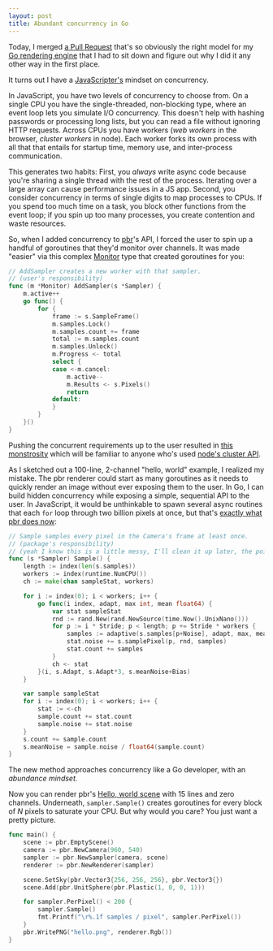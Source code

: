 ```yaml
---
layout: post
title: Abundant concurrency in Go
---
```


Today, I merged
[a Pull Request](https://github.com/hunterloftis/pbr/pull/9/files)
that's so obviously the right model for my
[Go rendering engine](https://github.com/hunterloftis/pbr#pbr-a-physically-based-renderer-in-go)
that I had to sit down and figure out why I did it any other way in the first place.

It turns out I have a [JavaScripter's](https://github.com/hunterloftis/throng)
mindset on concurrency.

In JavaScript, you have two levels of concurrency to choose from.
On a single CPU you have the single-threaded, non-blocking type,
where an event loop lets you simulate I/O concurrency.
This doesn't help with hashing passwords or processing long lists,
but you can read a file without ignoring HTTP requests.
Across CPUs you have workers (*web workers* in the browser, *cluster workers* in node).
Each worker forks its own process with all that that entails for
startup time, memory use, and inter-process communication.

This generates two habits:
First, you *always* write async code because you're sharing a single thread with the rest of the process.
Iterating over a large array can cause performance issues in a JS app.
Second, you consider concurrency in terms of single digits to map processes to CPUs.
If you spend too much time on a task, you block other functions from the event loop;
if you spin up too many processes, you create contention and waste resources.

So, when I added concurrency to
[pbr](https://github.com/hunterloftis/pbr#pbr-a-physically-based-renderer-in-go)'s API,
I forced the user to spin up a handful of goroutines that they'd monitor over channels.
It was made "easier" via this complex
[Monitor](https://github.com/hunterloftis/pbr/blob/2c876535011379b54d93c58ba72500c8e6c69771/pbr/monitor.go)
type that created goroutines for you:

```go
// AddSampler creates a new worker with that sampler.
// (user's responsibility)
func (m *Monitor) AddSampler(s *Sampler) {
	m.active++
	go func() {
		for {
			frame := s.SampleFrame()
			m.samples.Lock()
			m.samples.count += frame
			total := m.samples.count
			m.samples.Unlock()
			m.Progress <- total
			select {
			case <-m.cancel:
				m.active--
				m.Results <- s.Pixels()
				return
			default:
			}
		}
	}()
}
```

Pushing the concurrent requirements up to the user resulted in
[this monstrosity](https://github.com/hunterloftis/pbr/blob/2c876535011379b54d93c58ba72500c8e6c69771/cmd/render/render.go#L74-L94)
which will be familiar to anyone who's used
[node's cluster API](https://nodejs.org/api/cluster.html#cluster_cluster).

As I sketched out a 100-line, 2-channel "hello, world" example, I realized my mistake.
The pbr renderer could start as many goroutines as it needs to quickly render an image
without ever exposing them to the user.
In Go, I can build hidden concurrency while exposing a simple, sequential API to the user.
In JavaScript, it would be unthinkable to spawn several async routines that each `for` loop through two billion pixels at once,
but that's [exactly what pbr does now](https://github.com/hunterloftis/pbr/blob/master/pbr/sampler.go#L68):

```go
// Sample samples every pixel in the Camera's frame at least once.
// (package's responsibility)
// (yeah I know this is a little messy, I'll clean it up later, the point is the user doesn't deal with the mess)
func (s *Sampler) Sample() {
	length := index(len(s.samples))
	workers := index(runtime.NumCPU())
	ch := make(chan sampleStat, workers)

	for i := index(0); i < workers; i++ {
		go func(i index, adapt, max int, mean float64) {
			var stat sampleStat
			rnd := rand.New(rand.NewSource(time.Now().UnixNano()))
			for p := i * Stride; p < length; p += Stride * workers {
				samples := adaptive(s.samples[p+Noise], adapt, max, mean)
				stat.noise += s.samplePixel(p, rnd, samples)
				stat.count += samples
			}
			ch <- stat
		}(i, s.Adapt, s.Adapt*3, s.meanNoise+Bias)
	}

	var sample sampleStat
	for i := index(0); i < workers; i++ {
		stat := <-ch
		sample.count += stat.count
		sample.noise += stat.noise
	}
	s.count += sample.count
	s.meanNoise = sample.noise / float64(sample.count)
}
```

The new method approaches concurrency like a Go developer,
with an *abundance mindset.*

Now you can render pbr's
[Hello, world scene](https://github.com/hunterloftis/pbr#hello-world)
with 15 lines and zero channels.
Underneath, `sampler.Sample()` creates goroutines for every block of *N* pixels to saturate your CPU.
But why would you care?
You just want a pretty picture.

```go
func main() {
	scene := pbr.EmptyScene()
	camera := pbr.NewCamera(960, 540)
	sampler := pbr.NewSampler(camera, scene)
	renderer := pbr.NewRenderer(sampler)

	scene.SetSky(pbr.Vector3{256, 256, 256}, pbr.Vector3{})
	scene.Add(pbr.UnitSphere(pbr.Plastic(1, 0, 0, 1)))

	for sampler.PerPixel() < 200 {
		sampler.Sample()
		fmt.Printf("\r%.1f samples / pixel", sampler.PerPixel())
	}
	pbr.WritePNG("hello.png", renderer.Rgb())
}
```
